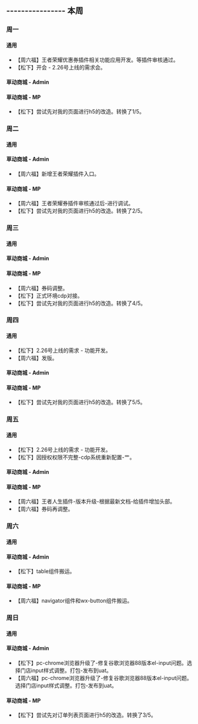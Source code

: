 ## ---------------- 本周

### 周一
#### 通用
* 【周六福】王者荣耀优惠券插件相关功能应用开发。等插件审核通过。
* 【松下】开会 - 2.26号上线的需求会。
#### 草动商城 - Admin
#### 草动商城 - MP
* 【松下】尝试先对我的页面进行h5的改造。转换了1/5。

### 周二
#### 通用
#### 草动商城 - Admin
* 【周六福】新增王者荣耀插件入口。
#### 草动商城 - MP
* 【周六福】王者荣耀券插件审核通过后-进行调试。
* 【松下】尝试先对我的页面进行h5的改造。转换了2/5。

### 周三
#### 通用
#### 草动商城 - Admin
#### 草动商城 - MP
* 【周六福】券码调整。
* 【松下】正式环境cdp对接。
* 【松下】尝试先对我的页面进行h5的改造。转换了4/5。

### 周四
#### 通用
* 【松下】2.26号上线的需求 - 功能开发。
* 【周六福】发版。
#### 草动商城 - Admin
#### 草动商城 - MP
* 【松下】尝试先对我的页面进行h5的改造。转换了5/5。

### 周五
#### 通用
* 【松下】2.26号上线的需求 - 功能开发。
* 【松下】因授权权限不完整-cdp系统重新配置-艹。
#### 草动商城 - Admin
#### 草动商城 - MP
* 【周六福】王者人生插件-版本升级-根据最新文档-给插件增加头部。
* 【周六福】券码再调整。

### 周六
#### 通用
#### 草动商城 - Admin
* 【松下】table组件搬运。
#### 草动商城 - MP
* 【周六福】navigator组件和wx-button组件搬运。

### 周日
#### 通用
#### 草动商城 - Admin
* 【松下】pc-chrome浏览器升级了-修复谷歌浏览器88版本el-input问题。选择门店input样式调整。打包-发布到uat。
* 【周六福】pc-chrome浏览器升级了-修复谷歌浏览器88版本el-input问题。选择门店input样式调整。打包-发布到uat。
#### 草动商城 - MP
* 【松下】尝试先对订单列表页面进行h5的改造。转换了3/5。
